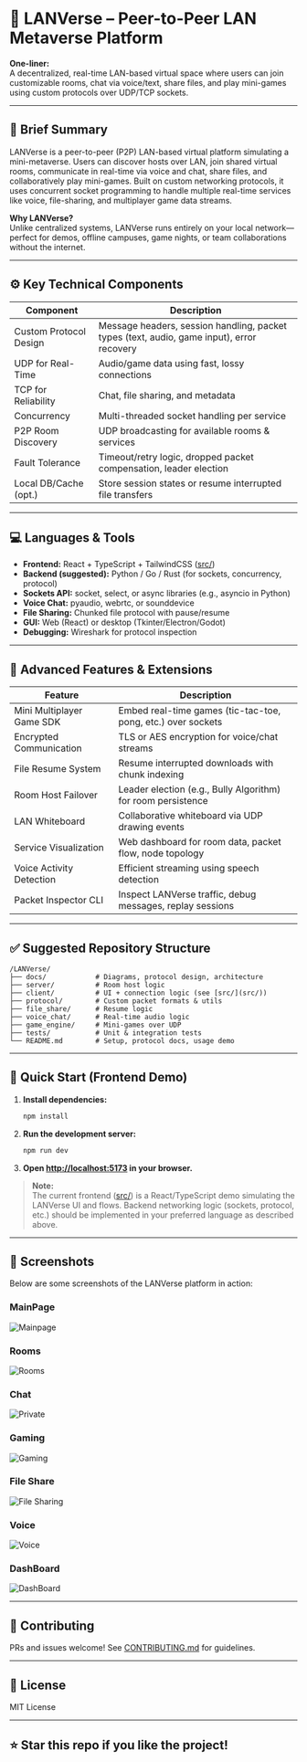 # 🧠 LANVerse – Peer-to-Peer LAN Metaverse Platform

**One-liner:**  
A decentralized, real-time LAN-based virtual space where users can join customizable rooms, chat via voice/text, share files, and play mini-games using custom protocols over UDP/TCP sockets.

---

## 🧩 Brief Summary

LANVerse is a peer-to-peer (P2P) LAN-based virtual platform simulating a mini-metaverse. Users can discover hosts over LAN, join shared virtual rooms, communicate in real-time via voice and chat, share files, and collaboratively play mini-games. Built on custom networking protocols, it uses concurrent socket programming to handle multiple real-time services like voice, file-sharing, and multiplayer game data streams.

**Why LANVerse?**  
Unlike centralized systems, LANVerse runs entirely on your local network—perfect for demos, offline campuses, game nights, or team collaborations without the internet.

---

## ⚙️ Key Technical Components

| Component               | Description                                                                 |
|-------------------------|-----------------------------------------------------------------------------|
| Custom Protocol Design  | Message headers, session handling, packet types (text, audio, game input), error recovery |
| UDP for Real-Time       | Audio/game data using fast, lossy connections                               |
| TCP for Reliability     | Chat, file sharing, and metadata                                            |
| Concurrency             | Multi-threaded socket handling per service                                  |
| P2P Room Discovery      | UDP broadcasting for available rooms & services                             |
| Fault Tolerance         | Timeout/retry logic, dropped packet compensation, leader election           |
| Local DB/Cache (opt.)   | Store session states or resume interrupted file transfers                   |

---

## 💻 Languages & Tools

- **Frontend:** React + TypeScript + TailwindCSS ([src/](src/))
- **Backend (suggested):** Python / Go / Rust (for sockets, concurrency, protocol)
- **Sockets API:** socket, select, or async libraries (e.g., asyncio in Python)
- **Voice Chat:** pyaudio, webrtc, or sounddevice
- **File Sharing:** Chunked file protocol with pause/resume
- **GUI:** Web (React) or desktop (Tkinter/Electron/Godot)
- **Debugging:** Wireshark for protocol inspection

---

## 🚀 Advanced Features & Extensions

| Feature                  | Description                                                      |
|--------------------------|------------------------------------------------------------------|
| Mini Multiplayer Game SDK| Embed real-time games (tic-tac-toe, pong, etc.) over sockets     |
| Encrypted Communication  | TLS or AES encryption for voice/chat streams                     |
| File Resume System       | Resume interrupted downloads with chunk indexing                  |
| Room Host Failover       | Leader election (e.g., Bully Algorithm) for room persistence     |
| LAN Whiteboard           | Collaborative whiteboard via UDP drawing events                  |
| Service Visualization    | Web dashboard for room data, packet flow, node topology          |
| Voice Activity Detection | Efficient streaming using speech detection                       |
| Packet Inspector CLI     | Inspect LANVerse traffic, debug messages, replay sessions        |

---

## ✅ Suggested Repository Structure

```
/LANVerse/
├── docs/            # Diagrams, protocol design, architecture
├── server/          # Room host logic
├── client/          # UI + connection logic (see [src/](src/))
├── protocol/        # Custom packet formats & utils
├── file_share/      # Resume logic
├── voice_chat/      # Real-time audio logic
├── game_engine/     # Mini-games over UDP
├── tests/           # Unit & integration tests
└── README.md        # Setup, protocol docs, usage demo
```
---

## 🏁 Quick Start (Frontend Demo)

1. **Install dependencies:**
   ```sh
   npm install
   ```
2. **Run the development server:**
   ```sh
   npm run dev
   ```
3. **Open [http://localhost:5173](http://localhost:5173) in your browser.**

> **Note:**  
> The current frontend ([src/](src/)) is a React/TypeScript demo simulating the LANVerse UI and flows. Backend networking logic (sockets, protocol, etc.) should be implemented in your preferred language as described above.

---

## 📸 Screenshots

Below are some screenshots of the LANVerse platform in action:

### MainPage 
![Mainpage](screenshots/mainpage.png)

### Rooms
![Rooms](screenshots/p2p_roomdiscovery.png)

### Chat
![Private](screenshots/chat.png)

### Gaming
![Gaming](screenshots/games.png)

### File Share
![File Sharing](screenshots/fileshare.png)

### Voice
![Voice](screenshots/voice.png)

### DashBoard
![DashBoard](screenshots/DashBoard.png)

---

## 🤝 Contributing

PRs and issues welcome! See [CONTRIBUTING.md](docs/CONTRIBUTING.md) for guidelines.

---

## 📄 License

MIT License

---

## ⭐️ Star this repo if you like the project!